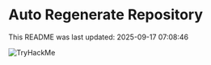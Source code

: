 # Auto Regenerate Repository

This README was last updated: 2025-09-17 07:08:46

 ![TryHackMe](https://tryhackme.com/badge/533634)